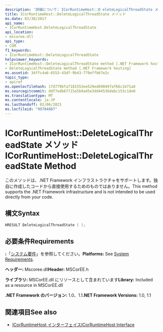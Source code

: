 ```yaml
---
description: '詳細について: ICorRuntimeHost::D eleteLogicalThreadState メソッド'
title: ICorRuntimeHost::DeleteLogicalThreadState メソッド
ms.date: 03/30/2017
api_name:
- ICorRuntimeHost.DeleteLogicalThreadState
api_location:
- mscoree.dll
api_type:
- COM
f1_keywords:
- ICorRuntimeHost::DeleteLogicalThreadState
helpviewer_keywords:
- ICorRuntimeHost::DeleteLogicalThreadState method [.NET Framework hosting]
- DeleteLogicalThreadState method [.NET Framework hosting]
ms.assetid: 34ffc4a6-6553-43df-9b43-779effb67e2c
topic_type:
- apiref
ms.openlocfilehash: 17d779bfa7181553ee529ed69049faf66c1b71a8
ms.sourcegitcommit: ddf7edb67715a5b9a45e3dd44536dabc153c1de0
ms.translationtype: MT
ms.contentlocale: ja-JP
ms.lasthandoff: 02/06/2021
ms.locfileid: "99784887"
---
```

# <a name="icorruntimehostdeletelogicalthreadstate-method"></a><span data-ttu-id="49a85-103">ICorRuntimeHost::DeleteLogicalThreadState メソッド</span><span class="sxs-lookup"><span data-stu-id="49a85-103">ICorRuntimeHost::DeleteLogicalThreadState Method</span></span>

<span data-ttu-id="49a85-104">このメソッドは、.NET Framework インフラストラクチャをサポートします。独自に作成したコードから直接使用するためのものではありません。</span><span class="sxs-lookup"><span data-stu-id="49a85-104">This method supports the .NET Framework infrastructure and is not intended to be used directly from your code.</span></span>  
  
## <a name="syntax"></a><span data-ttu-id="49a85-105">構文</span><span class="sxs-lookup"><span data-stu-id="49a85-105">Syntax</span></span>  
  
```cpp  
HRESULT DeleteLogicalThreadState ( );  
```  
  
## <a name="requirements"></a><span data-ttu-id="49a85-106">必要条件</span><span class="sxs-lookup"><span data-stu-id="49a85-106">Requirements</span></span>  

 <span data-ttu-id="49a85-107">**:**「[システム要件](../../get-started/system-requirements.md)」を参照してください。</span><span class="sxs-lookup"><span data-stu-id="49a85-107">**Platforms:** See [System Requirements](../../get-started/system-requirements.md).</span></span>  
  
 <span data-ttu-id="49a85-108">**ヘッダー:** Mscoree.dll</span><span class="sxs-lookup"><span data-stu-id="49a85-108">**Header:** MSCorEE.h</span></span>  
  
 <span data-ttu-id="49a85-109">**ライブラリ:** MSCorEE.dll にリソースとして含まれています</span><span class="sxs-lookup"><span data-stu-id="49a85-109">**Library:** Included as a resource in MSCorEE.dll</span></span>  
  
 <span data-ttu-id="49a85-110">**.NET Framework のバージョン:** 1.0、1.1</span><span class="sxs-lookup"><span data-stu-id="49a85-110">**.NET Framework Versions:** 1.0, 1.1</span></span>  
  
## <a name="see-also"></a><span data-ttu-id="49a85-111">関連項目</span><span class="sxs-lookup"><span data-stu-id="49a85-111">See also</span></span>

- [<span data-ttu-id="49a85-112">ICorRuntimeHost インターフェイス</span><span class="sxs-lookup"><span data-stu-id="49a85-112">ICorRuntimeHost Interface</span></span>](icorruntimehost-interface.md)
